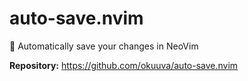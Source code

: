 # auto-save.nvim

🧶 Automatically save your changes in NeoVim

**Repository:** <https://github.com/okuuva/auto-save.nvim>

<!-- vim: set ft=markdown: -->
